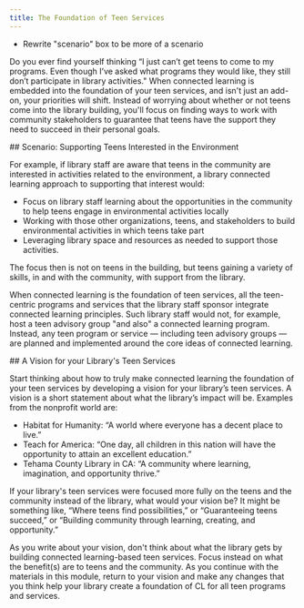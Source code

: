 ```yaml
---
title: The Foundation of Teen Services
---
```

<div class="tasks">
	<ul>
		<li>Rewrite "scenario" box to be more of a scenario</li>
	</ul>
</div>
 
Do you ever find yourself thinking “I just can’t get teens to come to my programs. Even though I’ve asked what programs they would like, they still don’t participate in library activities."  When connected learning is embedded into the foundation of your teen services, and isn't just an add-on, your priorities will shift. Instead of worrying about whether or not teens come into the library building, you'll focus on finding ways to work with community stakeholders to guarantee that teens have the support they need to succeed in their personal goals.  

<div class="case_study callout" markdown="1">
## Scenario: Supporting Teens Interested in the Environment

For example,  if library staff are aware that teens in the community are interested in activities related to the environment, a library connected learning approach to supporting that interest would:

* Focus on library staff learning about the opportunities in the community to help teens engage in environmental activities locally
* Working with those other organizations, teens,  and stakeholders to build environmental activities in which teens take part
* Leveraging library space and resources as needed to support those activities. 

The focus then is not on teens in the building, but teens gaining a variety of skills, in and with the community, with support from the library.
</div>

When connected learning is the foundation of teen services, all the teen-centric programs and services that the library staff sponsor integrate connected learning principles. Such library staff would not, for example, host a teen advisory group "and also" a connected learning program. Instead, any teen program or service — including teen advisory groups — are planned and implemented around the core ideas of connected learning.  

<div class="callout activity" markdown="1">
## A Vision for your Library's Teen Services

Start thinking about how to truly make connected learning the foundation of your teen services by developing a vision for your library’s teen services.  A vision is a short statement about what the library’s impact will be. Examples from the nonprofit world are:  
* Habitat for Humanity: “A world where everyone has a decent place to live.” 
* Teach for America: “One day, all children in this nation will have the opportunity to attain an excellent education.” 
* Tehama County Library in CA: “A community where learning, imagination, and opportunity thrive.” 

If your library's teen services were focused more fully on the teens and the community instead of the library, what would your vision be? It might be something like, “Where teens find possibilities,” or “Guaranteeing teens succeed,” or “Building community through learning, creating, and opportunity.”

As you write about your vision, don't think about what the library gets by building connected learning-based teen services. Focus instead on what the benefit(s) are to teens and the community. As you continue with the materials in this module, return to your vision and make any changes that you think help your library create a foundation of CL for all teen programs and services.

</div>

